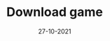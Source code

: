 ---
title: 'Download game'
date: '27-10-2021'
url: 'https://res.cloudinary.com/dsclsqamv/image/upload/v1638889587/instalation_1_fpueoj.jpg'
content: 'Download game melalui tombol download pada navbar.'
---